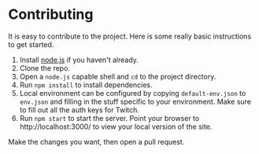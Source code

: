 # Contributing

It is easy to contribute to the project. Here is some really basic instructions to get started.

1. Install [node.js](http://nodejs.org/download/) if you haven't already.
2. Clone the repo.
3. Open a `node.js` capable shell and `cd` to the project directory.
4. Run `npm install` to install dependencies.
5. Local environment can be configured by copying `default-env.json` to `env.json` and filling in the stuff specific to your environment. Make sure to fill out all the auth keys for Twitch.
6. Run `npm start` to start the server. Point your browser to http://localhost:3000/ to view your local version of the site.

Make the changes you want, then open a pull request.
